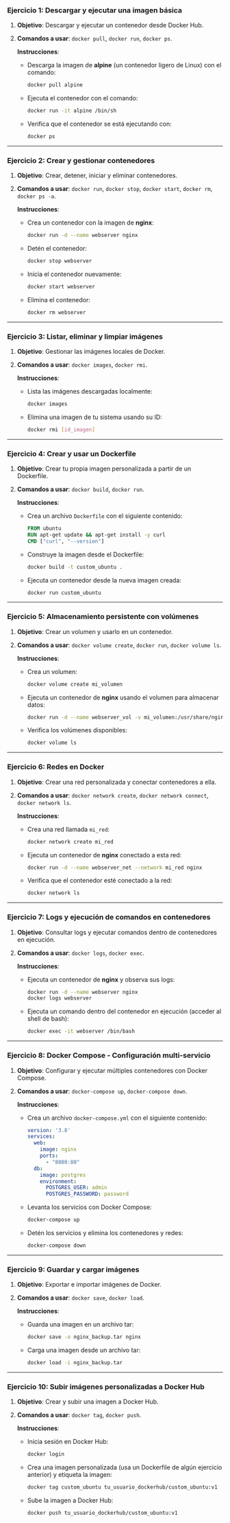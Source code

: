 ### **Ejercicio 1: Descargar y ejecutar una imagen básica**
1. **Objetivo**: Descargar y ejecutar un contenedor desde Docker Hub.
2. **Comandos a usar**: `docker pull`, `docker run`, `docker ps`.
   
   **Instrucciones**:
   - Descarga la imagen de **alpine** (un contenedor ligero de Linux) con el comando:
     ```bash
     docker pull alpine
     ```
   - Ejecuta el contenedor con el comando:
     ```bash
     docker run -it alpine /bin/sh
     ```
   - Verifica que el contenedor se está ejecutando con:
     ```bash
     docker ps
     ```

---

### **Ejercicio 2: Crear y gestionar contenedores**
1. **Objetivo**: Crear, detener, iniciar y eliminar contenedores.
2. **Comandos a usar**: `docker run`, `docker stop`, `docker start`, `docker rm`, `docker ps -a`.

   **Instrucciones**:
   - Crea un contenedor con la imagen de **nginx**:
     ```bash
     docker run -d --name webserver nginx
     ```
   - Detén el contenedor:
     ```bash
     docker stop webserver
     ```
   - Inicia el contenedor nuevamente:
     ```bash
     docker start webserver
     ```
   - Elimina el contenedor:
     ```bash
     docker rm webserver
     ```

---

### **Ejercicio 3: Listar, eliminar y limpiar imágenes**
1. **Objetivo**: Gestionar las imágenes locales de Docker.
2. **Comandos a usar**: `docker images`, `docker rmi`.

   **Instrucciones**:
   - Lista las imágenes descargadas localmente:
     ```bash
     docker images
     ```
   - Elimina una imagen de tu sistema usando su ID:
     ```bash
     docker rmi [id_imagen]
     ```

---

### **Ejercicio 4: Crear y usar un Dockerfile**
1. **Objetivo**: Crear tu propia imagen personalizada a partir de un Dockerfile.
2. **Comandos a usar**: `docker build`, `docker run`.

   **Instrucciones**:
   - Crea un archivo `Dockerfile` con el siguiente contenido:
     ```dockerfile
     FROM ubuntu
     RUN apt-get update && apt-get install -y curl
     CMD ["curl", "--version"]
     ```
   - Construye la imagen desde el Dockerfile:
     ```bash
     docker build -t custom_ubuntu .
     ```
   - Ejecuta un contenedor desde la nueva imagen creada:
     ```bash
     docker run custom_ubuntu
     ```

---

### **Ejercicio 5: Almacenamiento persistente con volúmenes**
1. **Objetivo**: Crear un volumen y usarlo en un contenedor.
2. **Comandos a usar**: `docker volume create`, `docker run`, `docker volume ls`.

   **Instrucciones**:
   - Crea un volumen:
     ```bash
     docker volume create mi_volumen
     ```
   - Ejecuta un contenedor de **nginx** usando el volumen para almacenar datos:
     ```bash
     docker run -d --name webserver_vol -v mi_volumen:/usr/share/nginx/html nginx
     ```
   - Verifica los volúmenes disponibles:
     ```bash
     docker volume ls
     ```

---

### **Ejercicio 6: Redes en Docker**
1. **Objetivo**: Crear una red personalizada y conectar contenedores a ella.
2. **Comandos a usar**: `docker network create`, `docker network connect`, `docker network ls`.

   **Instrucciones**:
   - Crea una red llamada `mi_red`:
     ```bash
     docker network create mi_red
     ```
   - Ejecuta un contenedor de **nginx** conectado a esta red:
     ```bash
     docker run -d --name webserver_net --network mi_red nginx
     ```
   - Verifica que el contenedor esté conectado a la red:
     ```bash
     docker network ls
     ```

---

### **Ejercicio 7: Logs y ejecución de comandos en contenedores**
1. **Objetivo**: Consultar logs y ejecutar comandos dentro de contenedores en ejecución.
2. **Comandos a usar**: `docker logs`, `docker exec`.

   **Instrucciones**:
   - Ejecuta un contenedor de **nginx** y observa sus logs:
     ```bash
     docker run -d --name webserver nginx
     docker logs webserver
     ```
   - Ejecuta un comando dentro del contenedor en ejecución (acceder al shell de bash):
     ```bash
     docker exec -it webserver /bin/bash
     ```

---

### **Ejercicio 8: Docker Compose - Configuración multi-servicio**
1. **Objetivo**: Configurar y ejecutar múltiples contenedores con Docker Compose.
2. **Comandos a usar**: `docker-compose up`, `docker-compose down`.

   **Instrucciones**:
   - Crea un archivo `docker-compose.yml` con el siguiente contenido:
     ```yaml
     version: '3.8'
     services:
       web:
         image: nginx
         ports:
           - "8080:80"
       db:
         image: postgres
         environment:
           POSTGRES_USER: admin
           POSTGRES_PASSWORD: password
     ```
   - Levanta los servicios con Docker Compose:
     ```bash
     docker-compose up
     ```
   - Detén los servicios y elimina los contenedores y redes:
     ```bash
     docker-compose down
     ```

---

### **Ejercicio 9: Guardar y cargar imágenes**
1. **Objetivo**: Exportar e importar imágenes de Docker.
2. **Comandos a usar**: `docker save`, `docker load`.

   **Instrucciones**:
   - Guarda una imagen en un archivo tar:
     ```bash
     docker save -o nginx_backup.tar nginx
     ```
   - Carga una imagen desde un archivo tar:
     ```bash
     docker load -i nginx_backup.tar
     ```

---

### **Ejercicio 10: Subir imágenes personalizadas a Docker Hub**
1. **Objetivo**: Crear y subir una imagen a Docker Hub.
2. **Comandos a usar**: `docker tag`, `docker push`.

   **Instrucciones**:
   - Inicia sesión en Docker Hub:
     ```bash
     docker login
     ```
   - Crea una imagen personalizada (usa un Dockerfile de algún ejercicio anterior) y etiqueta la imagen:
     ```bash
     docker tag custom_ubuntu tu_usuario_dockerhub/custom_ubuntu:v1
     ```
   - Sube la imagen a Docker Hub:
     ```bash
     docker push tu_usuario_dockerhub/custom_ubuntu:v1
     ```


